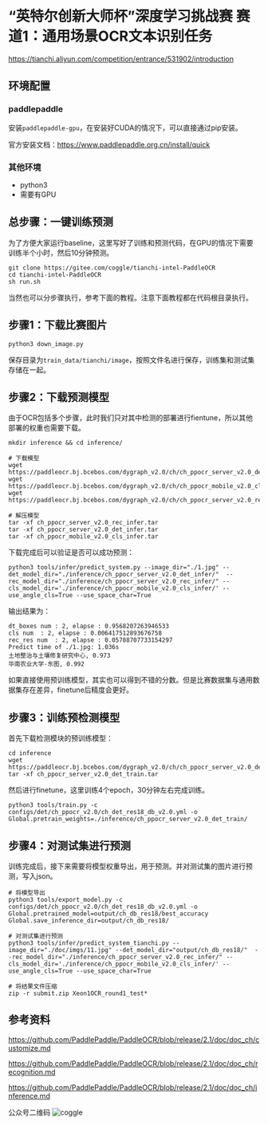 # “英特尔创新大师杯”深度学习挑战赛 赛道1：通用场景OCR文本识别任务

https://tianchi.aliyun.com/competition/entrance/531902/introduction

## 环境配置

### paddlepaddle

安装`paddlepaddle-gpu`，在安装好CUDA的情况下，可以直接通过pip安装。

官方安装文档：https://www.paddlepaddle.org.cn/install/quick

### 其他环境

- python3
- 需要有GPU

## 总步骤：一键训练预测

为了方便大家运行baseline，这里写好了训练和预测代码，在GPU的情况下需要训练半个小时，然后10分钟预测。

```
git clone https://gitee.com/coggle/tianchi-intel-PaddleOCR
cd tianchi-intel-PaddleOCR
sh run.sh
```

当然也可以分步骤执行，参考下面的教程。注意下面教程都在代码根目录执行。

## 步骤1：下载比赛图片

```
python3 down_image.py
```

保存目录为`train_data/tianchi/image`，按照文件名进行保存，训练集和测试集存储在一起。

## 步骤2：下载预测模型

由于OCR包括多个步骤，此时我们只对其中检测的部署进行fientune，所以其他部署的权重也需要下载。

```
mkdir inference && cd inference/

# 下载模型
wget https://paddleocr.bj.bcebos.com/dygraph_v2.0/ch/ch_ppocr_server_v2.0_det_infer.tar
wget https://paddleocr.bj.bcebos.com/dygraph_v2.0/ch/ch_ppocr_mobile_v2.0_cls_infer.tar
wget https://paddleocr.bj.bcebos.com/dygraph_v2.0/ch/ch_ppocr_server_v2.0_rec_infer.tar

# 解压模型
tar -xf ch_ppocr_server_v2.0_rec_infer.tar 
tar -xf ch_ppocr_server_v2.0_det_infer.tar
tar -xf ch_ppocr_mobile_v2.0_cls_infer.tar
```

下载完成后可以验证是否可以成功预测：

```
python3 tools/infer/predict_system.py --image_dir="./1.jpg" --det_model_dir="./inference/ch_ppocr_server_v2.0_det_infer/"  --rec_model_dir="./inference/ch_ppocr_server_v2.0_rec_infer/" --cls_model_dir='./inference/ch_ppocr_mobile_v2.0_cls_infer/' --use_angle_cls=True --use_space_char=True
```

输出结果为：

```
dt_boxes num : 2, elapse : 0.9568207263946533
cls num  : 2, elapse : 0.006417512893676758
rec_res num  : 2, elapse : 0.05788707733154297
Predict time of ./1.jpg: 1.036s
土地整治与土壤修复研究中心, 0.973
华南农业大学-东图, 0.992
```

如果直接使用预训练模型，其实也可以得到不错的分数。但是比赛数据集与通用数据集存在差异，finetune后精度会更好。

## 步骤3：训练预检测模型

首先下载检测模块的预训练模型：

```
cd inference
wget https://paddleocr.bj.bcebos.com/dygraph_v2.0/ch/ch_ppocr_server_v2.0_det_train.tar
tar -xf ch_ppocr_server_v2.0_det_train.tar
```

然后进行finetune，这里训练4个epoch，30分钟左右完成训练。

```
python3 tools/train.py -c configs/det/ch_ppocr_v2.0/ch_det_res18_db_v2.0.yml -o Global.pretrain_weights=./inference/ch_ppocr_server_v2.0_det_train/
```

## 步骤4：对测试集进行预测

训练完成后，接下来需要将模型权重导出，用于预测。并对测试集的图片进行预测，写入json。

```
# 将模型导出
python3 tools/export_model.py -c configs/det/ch_ppocr_v2.0/ch_det_res18_db_v2.0.yml -o Global.pretrained_model=output/ch_db_res18/best_accuracy  Global.save_inference_dir=output/ch_db_res18/

# 对测试集进行预测
python3 tools/infer/predict_system_tianchi.py --image_dir="./doc/imgs/11.jpg" --det_model_dir="output/ch_db_res18/"  --rec_model_dir="./inference/ch_ppocr_server_v2.0_rec_infer/" --cls_model_dir='./inference/ch_ppocr_mobile_v2.0_cls_infer/' --use_angle_cls=True --use_space_char=True

# 将结果文件压缩
zip -r submit.zip Xeon1OCR_round1_test*
```

## 参考资料

https://github.com/PaddlePaddle/PaddleOCR/blob/release/2.1/doc/doc_ch/customize.md

https://github.com/PaddlePaddle/PaddleOCR/blob/release/2.1/doc/doc_ch/recognition.md

https://github.com/PaddlePaddle/PaddleOCR/blob/release/2.1/doc/doc_ch/inference.md


公众号二维码
![coggle](https://coggle.club/assets/img/coggle_qrcode.jpg)